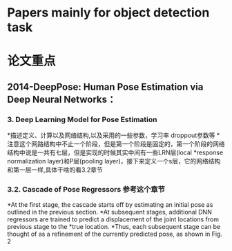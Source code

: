 # Papers mainly for object detection task

# 论文重点

## 2014-DeepPose: Human Pose Estimation via Deep Neural Networks：

### 3. Deep Learning Model for Pose Estimation 
*描述定义、计算以及网络结构,以及采用的一些参数，学习率 droppout参数等
*注意这个网路结构中不止一个阶段，但是第一个阶段是固定的，第一个阶段的网络结构中说是一共有七层，但是实现的时候其实中间有一些LRN层(local *response normalization layer)和P层(pooling layer)，接下来定义一个s层，它的网络结构和第一层一样,具体干啥的看3.2章节

### 3.2. Cascade of Pose Regressors 参考这个章节
*At the first stage, the cascade starts off by estimating an initial pose as outlined in the previous section. 
*At subsequent stages, additional DNN regressors are trained to predict a displacement of the joint locations from previous stage to the *true location. 
*Thus, each subsequent stage can be thought of as a refinement of the currently predicted pose, as shown in Fig. 2
